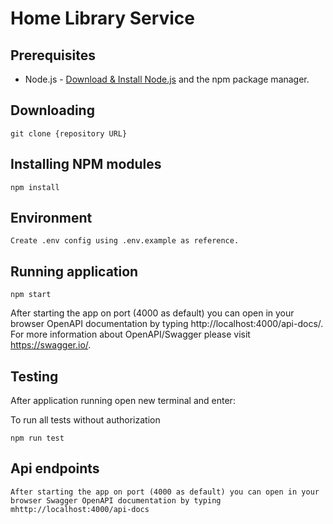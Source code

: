 # Home Library Service

## Prerequisites

- Node.js - [Download & Install Node.js](https://nodejs.org/en/download/) and the npm package manager.

## Downloading

```
git clone {repository URL}
```

## Installing NPM modules

```
npm install
```

## Environment

```
Create .env config using .env.example as reference.
```

## Running application

```
npm start
```

After starting the app on port (4000 as default) you can open
in your browser OpenAPI documentation by typing http://localhost:4000/api-docs/.
For more information about OpenAPI/Swagger please visit https://swagger.io/.

## Testing

After application running open new terminal and enter:

To run all tests without authorization

```
npm run test
```

## Api endpoints

```
After starting the app on port (4000 as default) you can open in your
browser Swagger OpenAPI documentation by typing mhttp://localhost:4000/api-docs
```
